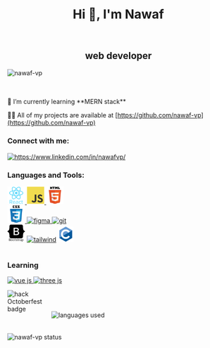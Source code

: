 
         
<h1 align="center">Hi 👋, I'm Nawaf</h1><br>
 <h2 align="center">web developer</h2>
 <p align="left"> <img src="https://komarev.com/ghpvc/?username=nawaf-vp&label=Profile%20views&color=27b60e&style=flat" alt="nawaf-vp" /> </p>
<br>
<br>
 🌱 I’m currently learning **MERN stack**

 👨‍💻 All of my projects are available at [https://github.com/nawaf-vp](https://github.com/nawaf-vp)


<h3 align="left">Connect with me:</h3>
<p align="left">
<a href="https://www.linkedin.com/in/nawafvp/" target="blank"><img align="center" src="https://raw.githubusercontent.com/rahuldkjain/github-profile-readme-generator/master/src/images/icons/Social/linked-in-alt.svg" alt="https://www.linkedin.com/in/nawafvp/" height="30" width="40" />
</a>
</p>

<h3 align="left">Languages and Tools:</h3>
<p align="left">

  <a href="https://reactjs.org/" target="_blank" rel="noreferrer"> 
   <img src="https://raw.githubusercontent.com/devicons/devicon/master/icons/react/react-original-wordmark.svg" alt="react" width="40" height="40"/> </a>

 <a href="https://developer.mozilla.org/en-US/docs/Web/JavaScript" target="_blank" rel="noreferrer">
   <img src="https://raw.githubusercontent.com/devicons/devicon/master/icons/javascript/javascript-original.svg" alt="javascript" width="40" height="40"/>   </a>

 <a href="https://www.w3.org/html/" target="_blank" rel="noreferrer">
 <img src="https://raw.githubusercontent.com/devicons/devicon/master/icons/html5/html5-original-wordmark.svg" alt="html5" width="40" height="40"/> </a> 
 
<br>
 
<a href="https://www.w3schools.com/css/" target="_blank" rel="noreferrer"> 
  <img src="https://raw.githubusercontent.com/devicons/devicon/master/icons/css3/css3-original-wordmark.svg" alt="css3" width="40" height="40"/> </a>

<a href="https://www.figma.com/" target="_blank" rel="noreferrer">
<img src="https://www.vectorlogo.zone/logos/figma/figma-icon.svg" alt="figma" width="40" height="40"/> </a> 

<a href="https://git-scm.com/" target="_blank" rel="noreferrer"> 
<img src="https://www.vectorlogo.zone/logos/git-scm/git-scm-icon.svg" alt="git" width="40" height="40"/> </a>

<br>
  <a href="https://getbootstrap.com"   target="_blank" rel="noreferrer"> 
   <img src="https://raw.githubusercontent.com/devicons/devicon/master/icons/bootstrap/bootstrap-plain-wordmark.svg" alt="bootstrap" width="40"  height="40"/></a> 
   
  <a href="https://tailwindcss.com"   target="_blank" rel="noreferrer"> 
   <img src="https://github.com/nawaf-vp/nawaf-vp/assets/102661016/d50e205b-2e97-4528-b374-1f736d8c4677" alt="tailwind" width="40"  height="40"/></a> 

<a href="https://www.cprogramming.com/" target="_blank"> 
  <img src="https://raw.githubusercontent.com/devicons/devicon/master/icons/c/c-original.svg" alt="c" width="35" height="35"/> </a> 

 <br>
 <br>
 
<h3 align="left">Learning</h3>
<p align="left">
<a href="https://vuejs.org/" target="_blank"> 
  <img src="https://github.com/nawaf-vp/nawaf-vp/assets/102661016/96f8c32e-386d-4a41-acb1-d17e1740b348" alt="vue js" width="35" height="35"/> </a> 
         
<a href="https://threejs.org/" target="_blank"> 
  <img src="https://github.com/nawaf-vp/nawaf-vp/assets/102661016/1b647f95-dfe9-4daf-aac8-08a8fc326388" alt=" three js" width="35" height="35"/> </a> 
 <br>
 
<p>
  <img align="left" src="https://github.com/nawaf-vp/nawaf-vp/assets/102661016/7b2045c4-f532-4e8f-ac79-d2cb8ef8bc4e" 
           alt="hack Octoberfest badge"  width="100"  />
</p>
 <br> <br>
<p>
  <img align="left" src="https://github-readme-stats.vercel.app/api/top-langs?username=nawaf-vp&show_icons=true&locale=en&layout=compact" 
        alt="languages used"  />
</p>
<br>  <br>
<p>    
   <img align="center" src="https://github-readme-streak-stats.herokuapp.com/?user=nawaf-vp&" alt="nawaf-vp status" />
</p>
         
<br>
<br>

